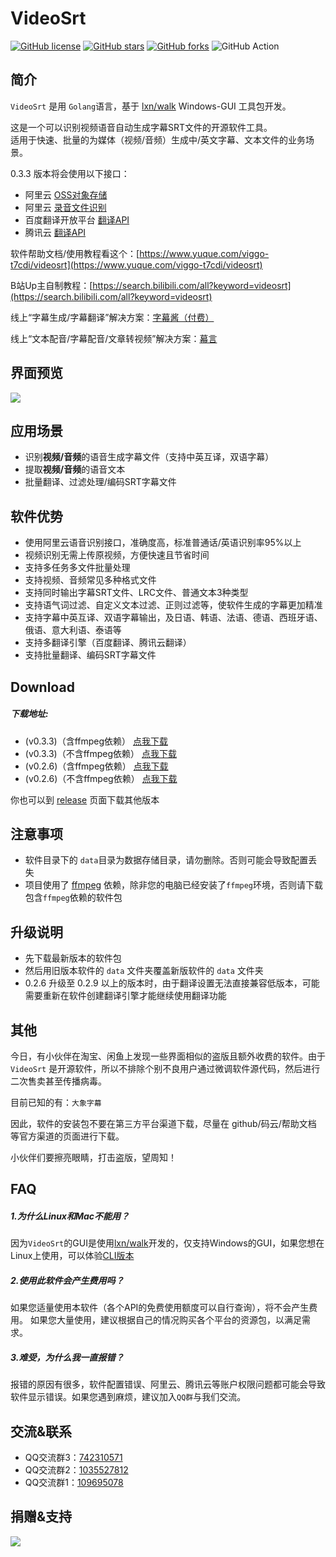 # VideoSrt

[![GitHub license](https://img.shields.io/github/license/wxbool/video-srt-windows?logo=Apache&style=flat-square)](https://github.com/wxbool/video-srt-windows/blob/master/LICENSE)
[![GitHub stars](https://img.shields.io/github/stars/wxbool/video-srt-windows?style=flat-square)](https://github.com/wxbool/video-srt-windows/stargazers)
[![GitHub forks](https://img.shields.io/github/forks/wxbool/video-srt-windows?logo=github&style=flat-square)](https://github.com/wxbool/video-srt-windows/network)
![GitHub Action](https://github.com/wxbool/video-srt-windows/workflows/Go/badge.svg?branch=master)

## 简介

`VideoSrt` 是用 `Golang`语言，基于 [lxn/walk](https://github.com/lxn/walk) Windows-GUI 工具包开发。

这是一个可以识别视频语音自动生成字幕SRT文件的开源软件工具。<br />适用于快速、批量的为媒体（视频/音频）生成中/英文字幕、文本文件的业务场景。

0.3.3 版本将会使用以下接口：
- 阿里云 [OSS对象存储](https://www.aliyun.com/product/oss?spm=5176.12825654.eofdhaal5.13.e9392c4aGfj5vj&aly_as=K11FcpO8)
- 阿里云 [录音文件识别](https://ai.aliyun.com/nls/filetrans?spm=5176.12061031.1228726.1.47fe3cb43I34mn) 
- 百度翻译开放平台 [翻译API](http://api.fanyi.baidu.com/api/trans/product/index) 
- 腾讯云 [翻译API](https://cloud.tencent.com/product/tmt) 

软件帮助文档/使用教程看这个：[https://www.yuque.com/viggo-t7cdi/videosrt](https://www.yuque.com/viggo-t7cdi/videosrt)

B站Up主自制教程：[https://search.bilibili.com/all?keyword=videosrt](https://search.bilibili.com/all?keyword=videosrt)

线上“字幕生成/字幕翻译”解决方案：[字幕酱（付费）](https://www.zimujiang.com/aff?code=aannv4os)

线上“文本配音/字幕配音/文章转视频”解决方案：[幕言](https://www.mu-yan.com/?videosrt)

<a name="0b884e4f"></a>
## 界面预览

![](https://pic.downk.cc/item/5f28c7ea14195aa594369a59.gif)

## 应用场景

- 识别**视频/音频**的语音生成字幕文件（支持中英互译，双语字幕）
- 提取**视频/音频**的语音文本
- 批量翻译、过滤处理/编码SRT字幕文件


<a name="b89d37d3"></a>
## 软件优势

- 使用阿里云语音识别接口，准确度高，标准普通话/英语识别率95%以上
- 视频识别无需上传原视频，方便快速且节省时间
- 支持多任务多文件批量处理
- 支持视频、音频常见多种格式文件
- 支持同时输出字幕SRT文件、LRC文件、普通文本3种类型
- 支持语气词过滤、自定义文本过滤、正则过滤等，使软件生成的字幕更加精准
- 支持字幕中英互译、双语字幕输出，及日语、韩语、法语、德语、西班牙语、俄语、意大利语、泰语等
- 支持多翻译引擎（百度翻译、腾讯云翻译）
- 支持批量翻译、编码SRT字幕文件

<a name="Download"></a>
## Download

<a name="e66a66f1"></a>
##### 下载地址:
- (v0.3.3)（含ffmpeg依赖） [点我下载](http://file.viggo.site/video-srt/0.3.3/video-srt-gui-ffmpeg-0.3.3-x64.zip)
- (v0.3.3)（不含ffmpeg依赖） [点我下载](http://file.viggo.site/video-srt/0.3.3/video-srt-gui-0.3.3-x64.zip)
- (v0.2.6)（含ffmpeg依赖） [点我下载](http://file.viggo.site/video-srt/0.2.6/video-srt-gui-ffmpeg-0.2.6-x64.zip)
- (v0.2.6)（不含ffmpeg依赖） [点我下载](http://file.viggo.site/video-srt/0.2.6/video-srt-gui-0.2.6-x64.zip)

你也可以到 [release](https://github.com/wxbool/video-srt-windows/releases) 页面下载其他版本

<a name="1bbbb204"></a>
## 注意事项

- 软件目录下的 `data`目录为数据存储目录，请勿删除。否则可能会导致配置丢失
- 项目使用了 [ffmpeg](http://ffmpeg.org/) 依赖，除非您的电脑已经安装了`ffmpeg`环境，否则请下载包含`ffmpeg`依赖的软件包

<a name="9a751511"></a>
## 升级说明

- 先下载最新版本的软件包
- 然后用旧版本软件的 `data` 文件夹覆盖新版软件的 `data` 文件夹
- 0.2.6 升级至 0.2.9 以上的版本时，由于翻译设置无法直接兼容低版本，可能需要重新在软件创建翻译引擎才能继续使用翻译功能

## 其他
今日，有小伙伴在淘宝、闲鱼上发现一些界面相似的盗版且额外收费的软件。由于`VideoSrt` 是开源软件，所以不排除个别不良用户通过微调软件源代码，然后进行二次售卖甚至传播病毒。 

目前已知的有：`大象字幕`

因此，软件的安装包不要在第三方平台渠道下载，尽量在 github/码云/帮助文档 等官方渠道的页面进行下载。

小伙伴们要擦亮眼睛，打击盗版，望周知！


## FAQ
##### 1.为什么Linux和Mac不能用？
因为`VideoSrt`的GUI是使用[lxn/walk](https://github.com/lxn/walk)开发的，仅支持Windows的GUI，如果您想在Linux上使用，可以体验[CLI版本](https://github.com/wxbool/video-srt)

##### 2.使用此软件会产生费用吗？
如果您适量使用本软件（各个API的免费使用额度可以自行查询），将不会产生费用。
如果您大量使用，建议根据自己的情况购买各个平台的资源包，以满足需求。

##### 3.难受，为什么我一直报错？
报错的原因有很多，软件配置错误、阿里云、腾讯云等账户权限问题都可能会导致软件显示错误。如果您遇到麻烦，建议加入`QQ群`与我们交流。


<a name="f3dc992e"></a>
## 交流&联系

- QQ交流群3：[742310571](https://jq.qq.com/?_wv=1027&k=OPKLP16H)
- QQ交流群2：[1035527812](https://jq.qq.com/?_wv=1027&k=lzbkMgzJ)
- QQ交流群1：[109695078](https://jq.qq.com/?_wv=1027&k=5Eco2hO)


<a name="AyJ3E"></a>
## 捐赠&支持

![](https://pic2.superbed.cn/item/5e00b93476085c3289dd2dc0.png)
